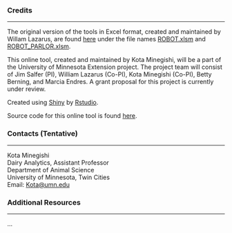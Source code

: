 
### Credits
---
The original version of the tools in Excel format, created and maintained by Willam Lazarus, are found [here](http://wlazarus.cfans.umn.edu/william-lazarus-spreadsheet-decision-tools/) under the file names [ROBOT.xlsm](https://drive.google.com/uc?export=download&id=0B3psjoooP5QxQ2tlNzlNdGg3cWc) and [ROBOT_PARLOR.xlsm](https://drive.google.com/uc?export=download&id=0B3psjoooP5QxbmNjQTZxTUs4bzg). 


This online tool, created and maintained by Kota Minegishi, will be a part of the University of Minnesota Extension project.  The project team will consist of Jim Salfer (PI), William Lazarus (Co-PI), Kota Minegishi (Co-PI), Betty Berning, and Marcia Endres. A grant proposal for this project is currently under review. 


Created using [Shiny](http://shiny.rstudio.com/) by [Rstudio](https://www.rstudio.com/). 


Source code for this online tool is found [here](https://github.com/kotamine/shiny/tree/master/Robot). 


### Contacts (Tentative) 
---
Kota Minegishi <br/>
Dairy Analytics, Assistant Professor  <br/>
Department of Animal Science  <br/>
University of Minnesota, Twin Cities <br/>
Email: Kota@umn.edu <br/>



### Additional Resources
---
...


